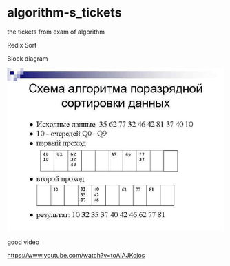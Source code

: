 # algorithm-s_tickets
the tickets from exam of algorithm

Redix Sort

Block diagram

![img_1.png](img_1.png)

good video

https://www.youtube.com/watch?v=toAlAJKojos